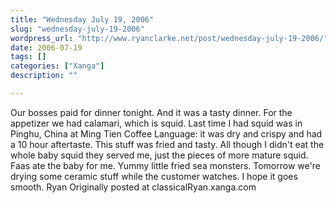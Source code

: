 ```yaml
---
title: "Wednesday July 19, 2006"
slug: "wednesday-july-19-2006"
wordpress_url: "http://www.ryanclarke.net/post/wednesday-july-19-2006/"
date: 2006-07-19
tags: []
categories: ["Xanga"]
description: ""

---
```


Our bosses paid for dinner tonight. And it was a tasty dinner. For the appetizer we had calamari, which is squid. Last time I had squid was in Pinghu, China at Ming Tien Coffee Language: it was dry and crispy and had a 10 hour aftertaste. This stuff was fried and tasty. All though I didn't eat the whole baby squid they served me, just the pieces of more mature squid. Faas ate the baby for me. Yummy little fried sea monsters.
Tomorrow we're drying some ceramic stuff while the customer watches. I hope it goes smooth.
Ryan
Originally posted at classicalRyan.xanga.com
